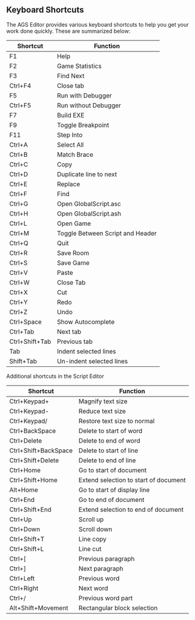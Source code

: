 ## Keyboard Shortcuts

The AGS Editor provides various keyboard shortcuts to help you get your
work done quickly. These are summarized below:

Shortcut | Function
--- | ---
F1 | Help
F2 | Game Statistics
F3 | Find Next
Ctrl+F4 | Close tab
F5 | Run with Debugger
Ctrl+F5 | Run without Debugger
F7 | Build EXE
F9 | Toggle Breakpoint
F11 | Step Into
Ctrl+A | Select All
Ctrl+B | Match Brace
Ctrl+C | Copy
Ctrl+D | Duplicate line to next
Ctrl+E | Replace
Ctrl+F | Find
Ctrl+G | Open GlobalScript.asc
Ctrl+H | Open GlobalScript.ash
Ctrl+L | Open Game
Ctrl+M | Toggle Between Script and Header
Ctrl+Q | Quit
Ctrl+R | Save Room
Ctrl+S | Save Game
Ctrl+V | Paste
Ctrl+W | Close Tab
Ctrl+X | Cut
Ctrl+Y | Redo
Ctrl+Z | Undo
Ctrl+Space | Show Autocomplete
Ctrl+Tab | Next tab
Ctrl+Shift+Tab | Previous tab
Tab | Indent selected lines
Shift+Tab | Un-indent selected lines

Additional shortcuts in the Script Editor

Shortcut | Function
--- | ---
Ctrl+Keypad+ | Magnify text size
Ctrl+Keypad- | Reduce text size
Ctrl+Keypad/ | Restore text size to normal
Ctrl+BackSpace | Delete to start of word
Ctrl+Delete | Delete to end of word
Ctrl+Shift+BackSpace | Delete to start of line
Ctrl+Shift+Delete | Delete to end of line
Ctrl+Home | Go to start of document
Ctrl+Shift+Home | Extend selection to start of document
Alt+Home | Go to start of display line
Ctrl+End | Go to end of document
Ctrl+Shift+End | Extend selection to end of document
Ctrl+Up | Scroll up
Ctrl+Down | Scroll down
Ctrl+Shift+T | Line copy
Ctrl+Shift+L | Line cut
Ctrl+[ | Previous paragraph
Ctrl+] | Next paragraph
Ctrl+Left | Previous word
Ctrl+Right | Next word
Ctrl+/ | Previous word part
Alt+Shift+Movement | Rectangular block selection
